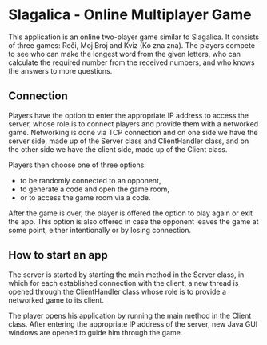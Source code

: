 # Slagalica - Online Multiplayer Game

This application is an online two-player game similar to Slagalica. It consists of three games: Reči, Moj Broj and Kviz (Ko zna zna). The players compete to see who can make the longest word from the given letters, who can calculate the required number from the received numbers, and who knows the answers to more questions.

## Connection

Players have the option to enter the appropriate IP address to access the server, whose role is to connect players and provide them with a networked game. Networking is done via TCP connection and on one side we have the server side, made up of the Server class and ClientHandler class, and on the other side we have the client side, made up of the Client class. 

Players then choose one of three options:
- to be randomly connected to an opponent, 
- to generate a code and open the game room,
- or to access the game room via a code. 

After the game is over, the player is offered the option to play again or exit the app. This option is also offered in case the opponent leaves the game at some point, either intentionally or by losing connection. 


## How to start an app

The server is started by starting the main method in the Server class, in which for each established connection with the client, a new thread is opened through the ClientHandler class whose role is to provide a networked game to its client.

The player opens his application by running the main method in the Client class. After entering the appropriate IP address of the server, new Java GUI windows are opened to guide him through the game.